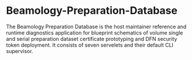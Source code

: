# Beamology-Preparation-Database
The Beamology Preparation Database is the host maintainer reference and runtime diagnostics application for blueprint schematics of volume single and serial preparation dataset certificate prototyping and DFN security token deployment. It consists of seven servelets and their default CLI supervisor. 
